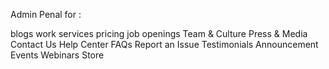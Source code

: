 Admin Penal for :

blogs
work
services
pricing
job openings
Team & Culture
Press & Media
Contact Us
Help Center
FAQs
Report an Issue
Testimonials
Announcement
Events
Webinars
Store